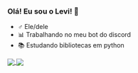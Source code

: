 ### Olá! Eu sou o Levi! 👋

- ♂️ Ele/dele
- 📊 Trabalhando no meu bot do discord
- 📚 Estudando bibliotecas em python

<a href="https://github.com/anuraghazra/github-readme-stats">
  <img align="center" src="https://github-readme-stats.vercel.app/api/pin/?username=spyvanilla&repo=github-readme-stats" />
</a>
<a href="https://github.com/anuraghazra/convoychat">
  <img align="center" src="https://github-readme-stats.vercel.app/api/pin/?username=spyvanilla&repo=convoychat" />
</a>
